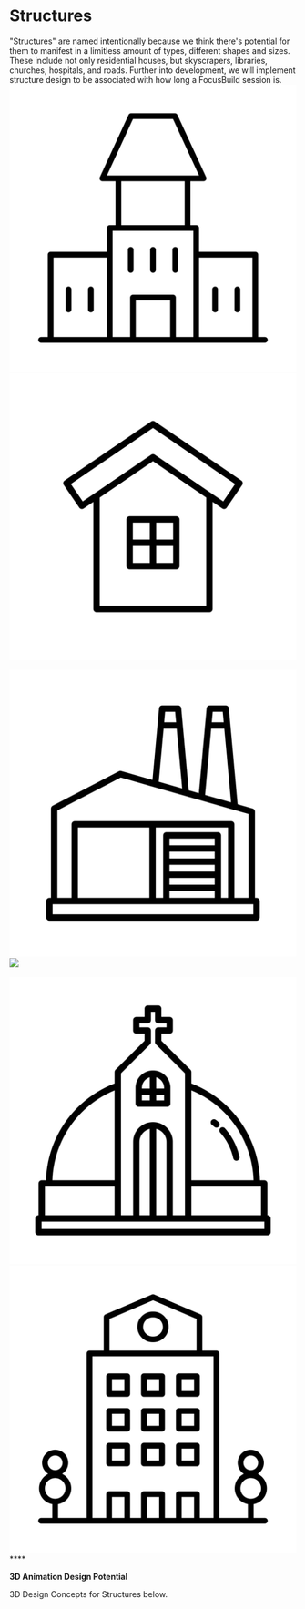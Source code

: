 # Structures

"Structures" are named intentionally because we think there's potential for them to manifest in a limitless amount of types, different shapes and sizes. These include not only residential houses, but skyscrapers, libraries, churches, hospitals, and roads. Further into development, we will implement structure design to be associated with how long a FocusBuild session is.<img src="../.gitbook/assets/noun-4267809(1).png" alt="" data-size="original">![](<../.gitbook/assets/noun-3222595(1) (1).png>)

![](../.gitbook/assets/noun-3222580.png)![](../.gitbook/assets/noun-3222571\(1\).png)

****![](../.gitbook/assets/noun-3222672.png)****![](../.gitbook/assets/noun-2094541.png)****

**3D Animation Design Potential**

3D Design Concepts for Structures below.&#x20;



